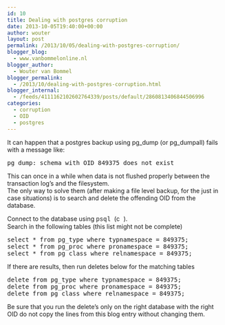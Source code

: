 ```yaml
---
id: 10
title: Dealing with postgres corruption
date: 2013-10-05T19:40:00+00:00
author: wouter
layout: post
permalink: /2013/10/05/dealing-with-postgres-corruption/
blogger_blog:
  - www.vanbommelonline.nl
blogger_author:
  - Wouter van Bommel
blogger_permalink:
  - /2013/10/dealing-with-postgres-corruption.html
blogger_internal:
  - /feeds/4111162102602764339/posts/default/2860813406844506996
categories:
  - corruption
  - OID
  - postgres
---
```

It can happen that a postgres backup using pg\_dump (or pg\_dumpall) fails with a message like:

<pre>pg_dump: schema with OID 849375 does not exist<br /></pre>

This can once in a while when data is not flushed properly between the transaction log&#8217;s and the filesystem.  
The only way to solve them (after making a file level backup, for the just in case situations) is to search and delete the offending OID from the database.

Connect to the database using <span style="font-family: &quot;Courier New&quot;,Courier,monospace;">psql </span>(<span style="font-family: &quot;Courier New&quot;,Courier,monospace;">c <i><database name></i></span>).  
Search in the following tables (this list might not be complete)

<pre>select * from pg_type where typnamespace = 849375;<br />select * from pg_proc where pronamespace = 849375;<br />select * from pg_class where relnamespace = 849375;<br /></pre>

If there are results, then run deletes below for the matching tables

<pre>delete from pg_type where typnamespace = 849375;<br />delete from pg_proc where pronamespace = 849375;<br />delete from pg_class where relnamespace = 849375;<br /></pre>

Be sure that you run the delete&#8217;s only on the right database with the right OID do not copy the lines from this blog entry without changing them.
